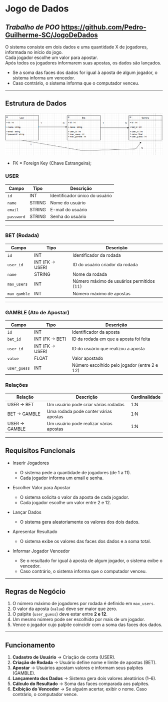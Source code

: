 # Jogo de Dados

*Trabalho de **POO***
https://github.com/Pedro-Guilherme-SC/JogoDeDados
---

O sistema consiste em dois dados e uma quantidade X de jogadores, informada no início do jogo.  
Cada jogador escolhe um valor para apostar.  
Após todos os jogadores informarem suas apostas, os dados são lançados.  

- Se a soma das faces dos dados for igual à aposta de algum jogador, o sistema informa um vencedor.  
- Caso contrário, o sistema informa que o computador venceu.

---

##  Estrutura de Dados

![diagrama_de_classes](/diagrama_de_classes.png)

* FK = Foreign Key (Chave Estrangeira);

### USER
| Campo | Tipo | Descrição |
|--------|------|------------|
| `id` | INT | Identificador único do usuário |
| `name` | STRING | Nome do usuário |
| `email` | STRING | E-mail do usuário |
| `password` | STRING | Senha do usuário |

---

###  BET (Rodada)
| Campo | Tipo | Descrição |
|--------|------|------------|
| `id` | INT | Identificador da rodada |
| `user_id` | INT (FK → USER) | ID do usuário criador da rodada |
| `name` | STRING | Nome da rodada |
| `max_users` | INT | Número máximo de usuários permitidos (11) |
| `max_gamble` | INT | Número máximo de apostas |

---

###  GAMBLE (Ato de Apostar)
| Campo | Tipo | Descrição |
|--------|------|------------|
| `id` | INT | Identificador da aposta |
| `bet_id` | INT (FK → BET) | ID da rodada em que a aposta foi feita |
| `user_id` | INT (FK → USER) | ID do usuário que realizou a aposta |
| `value` | FLOAT | Valor apostado |
| `user_guess` | INT | Número escolhido pelo jogador (entre 2 e 12) |

### Relações

| Relação | Descrição | Cardinalidade |
|----------|------------|----------------|
| USER → BET | Um usuário pode criar várias rodadas | 1:N |
| BET → GAMBLE | Uma rodada pode conter várias apostas | 1:N |
| USER → GAMBLE | Um usuário pode realizar várias apostas | 1:N |

---

## Requisitos Funcionais

- Inserir Jogadores
   - O sistema pede a quantidade de jogadores (de 1 a 11).  
   - Cada jogador informa um email e senha.

- Escolher Valor para Apostar  
   - O sistema solicita o valor da aposta de cada jogador.  
   - Cada jogador escolhe um valor entre 2 e 12.

- Lançar Dados  
   - O sistema gera aleatoriamente os valores dos dois dados.  

- Apresentar Resultado
   - O sistema exibe os valores das faces dos dados e a soma total.  

- Informar Jogador Vencedor  
   - Se o resultado for igual à aposta de algum jogador, o sistema exibe o vencedor.  
   - Caso contrário, o sistema informa que o computador venceu.  

---

##  Regras de Negócio

1. O número máximo de jogadores por rodada é definido em `max_users`. 
2. O valor da aposta (`value`) deve ser maior que zero.  
3. O palpite (`user_guess`) deve estar entre **2 e 12**.  
4. Um mesmo número pode ser escolhido por mais de um jogador.  
5. Vence o jogador cujo palpite coincidir com a soma das faces dos dados.

---

## Funcionamento

1. **Cadastro de Usuário** → Criação de conta (USER).  
2. **Criação de Rodada** → Usuário define nome e limite de apostas (BET). 
3. **Apostar** → Usuários apostam valores e informam seus palpites (GAMBLE).
4. **Lançamento dos Dados** → Sistema gera dois valores aleatórios (1–6).
5. **Cálculo do Resultado** → Soma das faces comparada aos palpites.
6. **Exibição do Vencedor** → Se alguém acertar, exibir o nome. Caso contrário, o computador vence.

